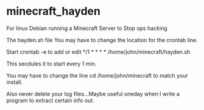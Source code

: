 # minecraft_hayden
For linux Debian running a Minecraft Server to Stop ops hacking

The hayden.sh file
You may have to change the location for the crontab line.

Start crontab -e to add or edit */1 * * * * /home/john/minecraft/hayden.sh

This secdules it to start every 1 min.

You may have to change the line cd /home/john/minecraft to match your install.

Also never delete your log files...Maybe useful oneday when I write a program to extract certain info out.

